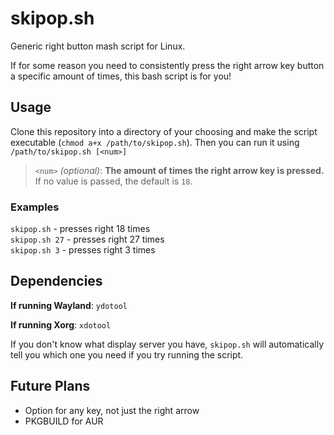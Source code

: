 # skipop.sh
Generic right button mash script for Linux.

If for some reason you need to consistently press the right arrow key button a specific amount of times, this bash script is for you!

## Usage
Clone this repository into a directory of your choosing and make the script executable (`chmod a+x /path/to/skipop.sh`).
Then you can run it using `/path/to/skipop.sh [<num>]`

> `<num>` *(optional)*: **The amount of times the right arrow key is pressed.** If no value is passed, the default is `18`.

### Examples
`skipop.sh` - presses right 18 times \
`skipop.sh 27` - presses right 27 times \
`skipop.sh 3` - presses right 3 times

## Dependencies
**If running Wayland**: `ydotool`

**If running Xorg**: `xdotool`

If you don't know what display server you have, `skipop.sh` will automatically tell you which one you need if you try running the script.

## Future Plans
* Option for any key, not just the right arrow
* PKGBUILD for AUR
